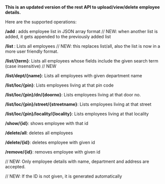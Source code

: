 
<b>This is an updated version of the rest API to upload/view/delete employee details.</b>

Here are the supported operations:

<b>/add </b>: adds employee list in JSON array format // NEW: when another list is added, it gets appended to the previously added list

<b>/list </b>: Lists all employees    // NEW: this replaces list/all, also the list is now in a more user friendly format.

<b>/list/{term}</b>: Lists all employees whose fields include the given search term (case insensitive) // NEW

<b>/list/dept/{name}</b>: Lists all employees with given department name

<b>/list/loc/{pin}</b>: Lists employees living at that pin code

<b>/list/loc/{pin}/dn/{doorno}</b>: Lists employees living at that door no.

<b>/list/loc/{pin}/street/{streetname}</b>: Lists employees living at that street

<b>/list/loc/{pin}/locality/{locality}</b>: Lists employees living at that locality

<b>/show/{id}</b>: shows employee with that id

<b>/delete/all</b>: deletes all employees

<b>/delete/{id}</b>: deletes employee with given id

<b>/remove/{id}</b>: removes employee with given id

// NEW: Only employee details with name, department and address are accepted.

// NEW: If the ID is not given, it is generated automatically
